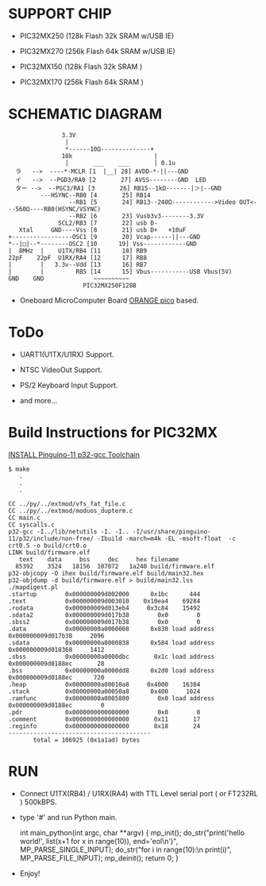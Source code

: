 # SUPPORT CHIP

* PIC32MX250 (128k Flash 32k SRAM w/USB IE)

* PIC32MX270 (256k Flash 64k SRAM w/USB IE)

* PIC32MX150 (128k Flash 32k SRAM )

* PIC32MX170 (256k Flash 64k SRAM )

# SCHEMATIC DIAGRAM


                   3.3V
                    |
                    *------10Ω--------------+
                   10k                       |
                    |       ___    ___       | 0.1u
      ラ   -->  ----*-MCLR [1  |__| 28] AVDD-*-||---GND
      イ   -->  --PGD3/RA0 [2       27] AVSS--------GND  LED
      ター -->  --PGC3/RA1 [3       26] RB15--1kΩ-------|＞|--GND
             ---HSYNC--RB0 [4       25] RB14
                     --RB1 [5       24] RB13--240Ω------------>Video OUT<---560Ω----RB0(HSYNC/VSYNC)
                     --RB2 [6       23] Vusb3v3--------3.3V
                  SCL2/RB3 [7       22] usb D-
       Xtal     GND----Vss [8       21] usb D+   +10uF
    +-----------------OSC1 [9       20] Vcap------||---GND
    *--|□|--*--------OSC2 [10      19] Vss------------GND
    |  8MHz  |    U1TX/RB4 [11      18] RB9
    22pF    22pF  U1RX/RA4 [12      17] RB8
    |        |   3.3v--Vdd [13      16] RB7
    |        |         RB5 [14      15] Vbus-----------USB Vbus(5V)
    GND    GND              ~~~~~~~~~~
                         PIC32MX250F128B


* Oneboard MicroComputer Board [ORANGE pico](http://www.picosoft.co.jp/orange/) based.


# ToDo

* UART1(U1TX/U1RX) Support.

* NTSC VideoOut Support.

* PS/2 Keyboard Input Support.

* and more...

# Build Instructions for PIC32MX

[INSTALL Pinguino-11 p32-gcc Toolchain](http://www.pinguino.cc/download.php)


    $ make
       .
       .
       .
    
    CC ../py/../extmod/vfs_fat_file.c
    CC ../py/../extmod/moduos_dupterm.c
    CC main.c
    CC syscalls.c
    p32-gcc -I../lib/netutils -I. -I.. -I/usr/share/pinguino-11/p32/include/non-free/ -Ibuild -march=m4k -EL -msoft-float  -c crt0.S -o build/crt0.o
    LINK build/firmware.elf
       text	   data	    bss	    dec	    hex	filename
      85392	   3524	  18156	 107072	  1a240	build/firmware.elf
    p32-objcopy -O ihex build/firmware.elf build/main32.hex
    p32-objdump -d build/firmware.elf > build/main32.lss
    ./mapdigest.pl
    .startup        0x000000009d002000      0x1bc      444
    .text           0x000000009d003010    0x10ea4    69284
    .rodata         0x000000009d013eb4     0x3c84    15492
    .sdata2         0x000000009d017b38        0x0        0
    .sbss2          0x000000009d017b38        0x0        0
    .data           0x00000000a0000008      0x830 load address 0x000000009d017b38     2096
    .sdata          0x00000000a0000838      0x584 load address 0x000000009d018368     1412
    .sbss           0x00000000a0000dbc       0x1c load address 0x000000009d0188ec       28
    .bss            0x00000000a0000dd8      0x2d0 load address 0x000000009d0188ec      720
    .heap           0x00000000a00010a8     0x4000    16384
    .stack          0x00000000a00050a8      0x400     1024
    .ramfunc        0x00000000a0005800        0x0 load address 0x000000009d0188ec        0
    .pdr            0x0000000000000000        0x0        0
    .comment        0x0000000000000000       0x11       17
    .reginfo        0x0000000000000000       0x18       24
    ----------------------------------------
           total = 106925 (0x1a1ad) bytes


# RUN

* Connect U1TX(RB4) / U1RX(RA4) with TTL Level serial port ( or FT232RL ) 500kBPS.

* type '#' and run Python main.

    int main_python(int argc, char **argv) {
        mp_init();
        do_str("print('hello world!', list(x+1 for x in range(10)), end='eol\\n')", MP_PARSE_SINGLE_INPUT);
        do_str("for i in range(10):\n  print(i)", MP_PARSE_FILE_INPUT);
        mp_deinit();
        return 0;
    }

* Enjoy!
